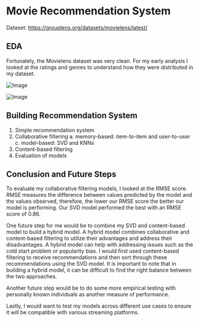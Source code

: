 # Movie Recommendation System

Dataset: https://grouplens.org/datasets/movielens/latest/


## EDA

Fortunately, the Movielens dataset was very clean. For my early analysis I looked at the ratings and genres to understand how they were distributed in my dataset.

![Image]('/ratings.png')

![Image]('/genres.png')


## Building Recommendation System

1. Simple recommendation system 
2. Collaborative filtering 
    a. memory-based: item-to-item and user-to-user
    c. model-based: SVD and KNNs
3. Content-based filtering 
4. Evaluation of models


## Conclusion and Future Steps

To evaluate my collaborative filtering models, I looked at the RMSE score. RMSE measures the difference between values predicted by the model and the values observed, therefore, the lower our RMSE score the better our model is performing. Our SVD model performed the best with an RMSE score of 0.86.

One future step for me would be to combine my SVD and content-based model to build a hybrid model. A hybrid model combines collaborative and content-based filtering to utilize their advantages and address their disadvantages. A hybrid model can help with addressing issues such as the cold start problem or popularity bias. I would first used content-based filtering to receive recommendations and then sort through these recommendations using the SVD model. It is important to note that in building a hybrid model, it can be difficult to find the right balance between the two approaches. 

Another future step would be to do some more empirical testing with personally known individuals as another measure of performance.

Lastly, I would want to test my models across different use cases to ensure it will be compatible with various streaming platforms.
